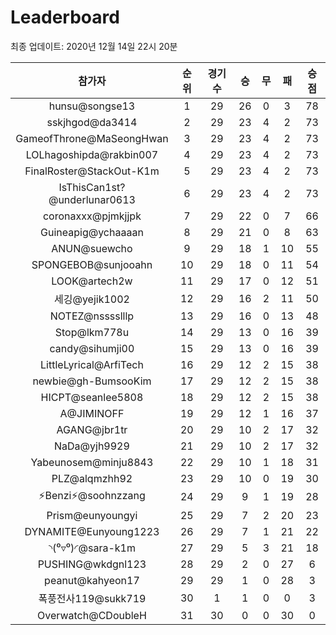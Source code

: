 # Leaderboard
최종 업데이트: 2020년 12월 14일 22시 20분




| 참가자 | 순위 | 경기수 | 승 | 무 | 패 | 승점 |
|:---:|:---:|:---:|:---:|:---:|:---:|:---:|
| hunsu@songse13 | 1 | 29 | 26 | 0 | 3 | 78 |
| sskjhgod@da3414 | 2 | 29 | 23 | 4 | 2 | 73 |
| GameofThrone@MaSeongHwan | 3 | 29 | 23 | 4 | 2 | 73 |
| LOLhagoshipda@rakbin007 | 4 | 29 | 23 | 4 | 2 | 73 |
| FinalRoster@StackOut-K1m | 5 | 29 | 23 | 4 | 2 | 73 |
| IsThisCan1st?@underlunar0613 | 6 | 29 | 23 | 4 | 2 | 73 |
| coronaxxx@pjmkjjpk | 7 | 29 | 22 | 0 | 7 | 66 |
| Guineapig@ychaaaan | 8 | 29 | 21 | 0 | 8 | 63 |
| ANUN@suewcho | 9 | 29 | 18 | 1 | 10 | 55 |
| SPONGEBOB@sunjooahn | 10 | 29 | 18 | 0 | 11 | 54 |
| LOOK@artech2w | 11 | 29 | 17 | 0 | 12 | 51 |
| 세깅@yejik1002 | 12 | 29 | 16 | 2 | 11 | 50 |
| NOTEZ@nsssslllp | 13 | 29 | 16 | 0 | 13 | 48 |
| Stop@lkm778u | 14 | 29 | 13 | 0 | 16 | 39 |
| candy@sihumji00 | 15 | 29 | 13 | 0 | 16 | 39 |
| LittleLyrical@ArfiTech | 16 | 29 | 12 | 2 | 15 | 38 |
| newbie@gh-BumsooKim | 17 | 29 | 12 | 2 | 15 | 38 |
| HICPT@seanlee5808 | 18 | 29 | 12 | 2 | 15 | 38 |
| A@JIMINOFF | 19 | 29 | 12 | 1 | 16 | 37 |
| AGANG@jbr1tr | 20 | 29 | 10 | 2 | 17 | 32 |
| NaDa@yjh9929 | 21 | 29 | 10 | 2 | 17 | 32 |
| Yabeunosem@minju8843 | 22 | 29 | 10 | 1 | 18 | 31 |
| PLZ@alqmzhh92 | 23 | 29 | 10 | 0 | 19 | 30 |
| ⚡Benzi⚡@soohnzzang | 24 | 29 | 9 | 1 | 19 | 28 |
| Prism@eunyoungyi | 25 | 29 | 7 | 2 | 20 | 23 |
| DYNAMITE@Eunyoung1223 | 26 | 29 | 7 | 1 | 21 | 22 |
| ◝(⁰▿⁰)◜@sara-k1m | 27 | 29 | 5 | 3 | 21 | 18 |
| PUSHING@wkdgnl123 | 28 | 29 | 2 | 0 | 27 | 6 |
| peanut@kahyeon17 | 29 | 29 | 1 | 0 | 28 | 3 |
| 폭풍전사119@sukk719 | 30 | 1 | 1 | 0 | 0 | 3 |
| Overwatch@CDoubleH | 31 | 30 | 0 | 0 | 30 | 0 |